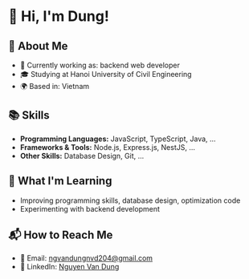 # 👋 Hi, I'm Dung!

## 🌟 About Me
- 💼 Currently working as: backend web developer
- 🎓 Studying at Hanoi University of Civil Engineering
- 🌍 Based in: Vietnam

## 📚 Skills
- **Programming Languages:** JavaScript, TypeScript, Java, ...
- **Frameworks & Tools:** Node.js, Express.js, NestJS, ...
- **Other Skills:** Database Design, Git, ...

## 🌱 What I'm Learning
- Improving programming skills, database design, optimization code
- Experimenting with backend development

## 📬 How to Reach Me
- 📧 Email: [ngvandungnvd204@gmail.com](mailto:ngvandungnvd204@gmail.com)
- 🔗 LinkedIn: [Nguyen Van Dung](https://www.linkedin.com/in/d%C5%A9ng-nguy%E1%BB%85n-43723b336/)

